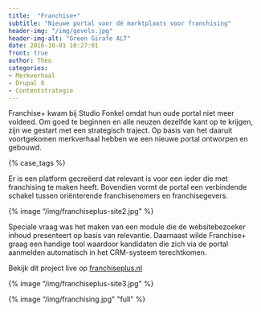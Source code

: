 ```yaml
---
title:  "Franchise+"
subtitle: "Nieuwe portal voor dé marktplaats voor franchising"
header-img: "/img/gevels.jpg"
header-img-alt: "Green Girafe ALT"
date: 2016-10-01 10:27:01
front: true
author: Theo
categories: 
- Merkverhaal
- Drupal 8
- Contentstrategie
---
```

Franchise+ kwam bij Studio Fonkel omdat hun oude portal niet meer voldeed. Om goed te beginnen en alle neuzen dezelfde kant op te krijgen, zijn we gestart met een strategisch traject. Op basis van het daaruit voortgekomen merkverhaal hebben we een nieuwe portal ontworpen en gebouwd. 

{% case_tags %}

Er is een platform gecreëerd dat relevant is voor een ieder die met franchising te maken heeft. Bovendien vormt de portal een verbindende schakel tussen oriënterende franchisenemers en franchisegevers.  

{% image “/img/franchiseplus-site2.jpg" %}

Speciale vraag was het maken van een module die de websitebezoeker inhoud presenteert op basis van relevantie. Daarnaast wilde Franchise+ graag een handige tool waardoor kandidaten die zich via de portal aanmelden automatisch in het CRM-systeem terechtkomen.

Bekijk dit project live op <a href="http://franchiseplus.nl/" target="_blank">franchiseplus.nl</a>

{% image “/img/franchiseplus-site3.jpg" %}

{% image “/img/franchising.jpg" "full" %}
